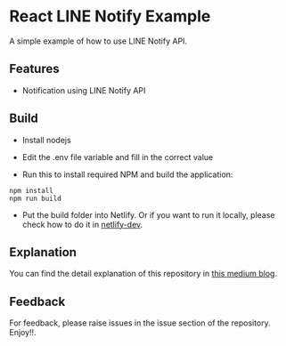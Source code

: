 # React LINE Notify Example

A simple example of how to use LINE Notify API.



## Features
- Notification using LINE Notify API


## Build

- Install nodejs
- Edit the .env file variable and fill in the correct value

- Run this to install required NPM and build the application:


```shell
npm install
npm run build
```

- Put the build folder into Netlify. Or if you want to run it locally, please check how to do it in [netlify-dev](https://www.netlify.com/products/cli/). 


## Explanation
You can find the detail explanation of this repository in [this medium blog](https://mrizkysatrio.medium.com/sending-notification-with-line-notify-using-react-and-netlify-7a86006705e7).


## Feedback
For feedback, please raise issues in the issue section of the repository. Enjoy!!.

